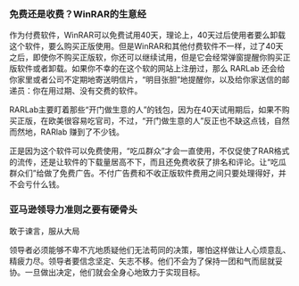 ### 免费还是收费？WinRAR的生意经

作为付费软件，WinRAR可以免费试用40天，理论上，40天过后使用者要么卸载这个软件，要么购买正版使用。但是WinRAR和其他付费软件不一样，过了40天之后，即使你不购买正版软，你还可以继续试用，但是它会经常弹窗提醒你购买正版软件或者卸载。如果你不幸的在这个软的网站上注册过，那么 RARLab 还会给你家里或者公司不定期地寄送明信片，“明目张胆”地提醒你，以及给你家送信的邮递员：你在用过期、没有交费的软件。

RARLab主要盯着那些“开门做生意的人”的钱包，因为在40天试用期后，如果不购买正版，在欧美很容易吃官司，不过，“开门做生意的人”反正也不缺这点钱，自然而然地，RARlab 赚到了不少钱。

正是因为这个软件可以免费使用，“吃瓜群众”才会一直使用，不仅促使了RAR格式的流传，还是让软件的下载量居高不下，而且还免费收获了排名和评论。让“吃瓜群众们”给做了免费广告。不付广告费和不收正版软件费用之间只要处理得好，并不会亏什么钱。

### 亚马逊领导力准则之要有硬骨头

敢于谏言，服从大局

领导者必须能够不卑不亢地质疑他们无法苟同的决策，哪怕这样做让人心烦意乱、精疲力尽。领导者要信念坚定、矢志不移。他们不会为了保持一团和气而屈就妥协。一旦做出决定，他们就会全身心地致力于实现目标。



